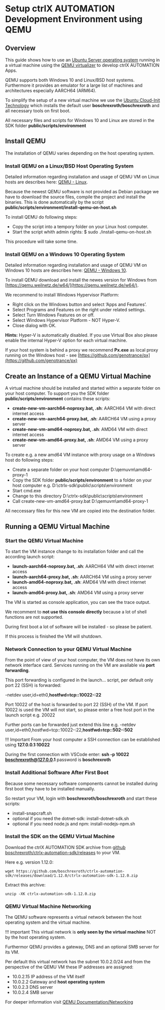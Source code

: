 
# Setup ctrlX AUTOMATION Development Environment using QEMU

## Overview

This guide shows how to use an [Ubuntu Server operating system](https://ubuntu.com/server) running in a virtual machine using the [QEMU virtualizer](https://www.qemu.org/) to develop ctrlX AUTOMATION Apps.

QEMU supports both Windows 10 and Linux/BSD host systems. Furthermore it provides an emulator for a large list of machines and architectures especially AARCH64 (ARM64).

To simplify the setup of a new virtual machine we use the [Ubuntu Cloud-Init Technology](https://cloud-init.io/) which installs the default user __boschrexroth/boschrexroth__ and all necessary tools on first boot.

All necessary files and scripts for Windows 10 and Linux are stored in the SDK folder __public/scripts/environment__

## Install QEMU 

The installation of QEMU varies depending on the host operating system.

### Install QEMU on a Linux/BSD Host Operating System

Detailed information regarding installation and usage of QEMU VM on Linux hosts are describes here: [QEMU - Linux](./scripts/environment/3-README-linux.md).

Because the newest QEMU software is not provided as Debian package we have to download the source files, compile the project and install the binaries. This is done automatically by the script __public/scripts/environment/install-qemu-on-host.sh__

To install QEMU do following steps:

* Copy the script into a tempory folder on your Linux host computer.
* Start the script whith admin rights: $ sudo ./install-qemu-on-host.sh

This procedure will take some time.

### Install QEMU on a Windows 10 Operating System

Detailed information regarding installation and usage of QEMU VM on Windows 10 hosts are describes here: [QEMU - Windows 10](./scripts/environment/2-README-win10.md).

To install QEMU download and install the newes version for Windows from [https://qemu.weilnetz.de/w64/](https://qemu.weilnetz.de/w64/).

We recommend to install Windows Hypervisor Platform: 

* Right click on the Windows button and select ‘Apps and Features’.
* Select Programs and Features on the right under related settings.
* Select Turn Windows Features on or off.
* Select Windows Hypervisor Platform - NOT Hyper-V.
* Close dialog with OK.

__Hints:__ Hyper-V is automatically disabled. If you use Virtual Box also please enable the internal Hyper-V option for each virtual machine.

If your host system is behind a proxy we recommend __Px.exe__ as local proxy running on the Windows host - see [https://github.com/genotrance/px](https://github.com/genotrance/px)

## Create an Instance of a QEMU Virtual Machine

A virtual machine should be installed and started within a separate folder on your host computer. To support you the SDK folder __public/scripts/environment__ contains these scripts:

* __create-new-vm-aarch64-noproxy.bat, .sh__: AARCH64 VM with direct internet access
* __create-new-vm-aarch64-proxy.bat, .sh__: AARCH64 VM using a proxy server
* __create-new-vm-amd64-noproxy.bat, .sh__: AMD64 VM with direct internet access
* __create-new-vm-amd64-proxy.bat, .sh__: AMD64 VM using a proxy server

To create e.g. a new amd64 VM instance with proxy usage on a Windows host do following steps:

* Create a separate folder on your host computer D:\qemuvm\amd64-proxy-1
* Copy the SDK folder __public/scripts/environment__ to a folder on your host computer e.g. D:\ctrlx-sdk\public\scripts\environment
* Start cmd.exe
* Change to this directory D:\ctrlx-sdk\public\scripts\environment
* Call create-new-vm-amd64-proxy.bat D:\qemuvm\amd64-proxy-1

All neccessary files for this new VM are copied into the destination folder.

## Running a QEMU Virtual Machine

### Start the QEMU Virtual Machine
To start the VM instance change to its installation folder and call the according launch script:

* __launch-aarch64-noproxy.bat, .sh__: AARCH64 VM with direct internet access
* __launch-aarch64-proxy.bat, .sh__: AARCH64 VM using a proxy server
* __launch-amd64-noproxy.bat, .sh__: AMD64 VM with direct internet access
* __launch-amd64-proxy.bat, .sh__: AMD64 VM using a proxy server

The VM is started as console application, you can see the trace output.

We recomment to __not use this console directly__ because a lot of shell functions are not supported.

During first boot a lot of software will be installed - so please be patient.

If this process is finished the VM will shutdown.

### Network Connection to your QEMU Virtual Machine

From the point of view of your host computer, the VM does not have its own network interface card. Services running on the VM are available via __port forwarding__.

This port forwarding is configured in the launch... script, per default only port 22 (SSH) is forwarded:

-netdev user,id=eth0,__hostfwd=tcp::10022-:22__

Port 10022 of the host is forwarded to port 22 (SSH) of the VM. If port 10022 is used the VM will not start, so please enter a free host port in the launch script e.g. 20022

Further ports can be forwarded just extend this line e.g. -netdev user,id=eth0,hostfwd=tcp::10022-:22,__hostfwd=tcp::502-:502__

!!! Important
    From your host computer a SSH connection can be established using __127.0.0.1:10022__

During the first connection with VSCode enter: __ssh -p 10022 boschrexroth@127.0.0.1__ password is __boschrexroth__

### Install Additional Software After First Boot

Because some necessary software components cannot be installed during first boot they have to be installed manually. 

So restart your VM, login with __boschrexroth/boschrexroth__ and start these scripts:

* install-snapcraft.sh
* optional if you need the dotnet-sdk: install-dotnet-sdk.sh
* optional if you need node.js and npm: install-nodejs-npm.sh

### Install the SDK on the QEMU Virtual Machine

Download the ctrlX AUTOMATION SDK archive from [github boschrexroth/ctrlx-automation-sdk/releases](https://github.com/boschrexroth/ctrlx-automation-sdk/releases) to your VM.

Here e.g. version 1.12.0:

    wget https://github.com/boschrexroth/ctrlx-automation-sdk/releases/download/1.12.0/ctrlx-automation-sdk-1.12.0.zip

Extract this archive:

    unzip -XK ctrlx-automation-sdk-1.12.0.zip

### QEMU Virtual Machine Networking

The QEMU software represents a virtual network between the host operating system and the virtual machine. 

!!! important
    This virtual network is __only seen by the virtual machine__ NOT by the host operating system.

Furthermor QEMU provides a gateway, DNS and an optional SMB server for its VM. 

Per default this virtual network has the subnet 10.0.2.0/24 and from the perspective of the QEMU VM these IP addresses are assigned:

* 10.0.2.15 IP address of the VM itself
* 10.0.2.2  Gateway and __host operating system__
* 10.0.2.3  DNS server
* 10.0.2.4  SMB server


For deeper information visit [QEMU Documentation/Networking](https://wiki.qemu.org/Documentation/Networking)
